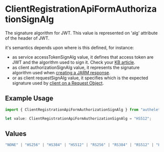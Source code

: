 # ClientRegistrationApiFormAuthorizationSignAlg

The signature algorithm for JWT. This value is represented on 'alg' attribute
of the header of JWT.

it's semantics depends upon where is this defined, for instance:
  - as service accessTokenSignAlg value, it defines that access token are JWT and the algorithm used to sign it. Check your [KB article](https://kb.authlete.com/en/s/oauth-and-openid-connect/a/jwt-based-access-token).
  - as client authorizationSignAlg value, it represents the signature algorithm used when [creating a JARM response](https://kb.authlete.com/en/s/oauth-and-openid-connect/a/enabling-jarm).
  - or as client requestSignAlg value, it specifies which is the expected signature used by [client on a Request Object](https://kb.authlete.com/en/s/oauth-and-openid-connect/a/request-objects).


## Example Usage

```typescript
import { ClientRegistrationApiFormAuthorizationSignAlg } from "authelete-bundled/models/operations";

let value: ClientRegistrationApiFormAuthorizationSignAlg = "HS512";
```

## Values

```typescript
"NONE" | "HS256" | "HS384" | "HS512" | "RS256" | "RS384" | "RS512" | "ES256" | "ES384" | "ES512" | "PS256" | "PS384" | "PS512" | "ES256K" | "EdDSA"
```
